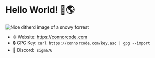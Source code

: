 # Hello World! 👋🌎

<img alt="Nice ditherd image of a snowy forrest" src="https://github.com/user-attachments/assets/bab28eba-6e02-4ca9-a0d9-746edae30c3a"></img>

- 🌐 Website: <https://connorcode.com>
- 🔒 GPG Key: `curl https://connorcode.com/key.asc | gpg --import`
- 💬 Discord: &nbsp;`sigma76`

